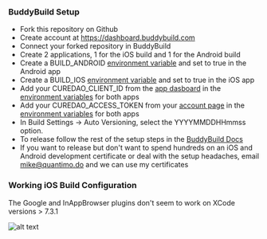 ### BuddyBuild Setup

- Fork this repository on Github
- Create account at https://dashboard.buddybuild.com
- Connect your forked repository in BuddyBuild
- Create 2 applications, 1 for the iOS build and 1 for the Android build
- Create a BUILD_ANDROID [environment variable](http://docs.buddybuild.com/docs/environment-variables) and set to true in the Android app
- Create a BUILD_IOS [environment variable](http://docs.buddybuild.com/docs/environment-variables) and set to true in the iOS app
- Add your CUREDAO_CLIENT_ID from the [app dasboard](https://api.curedao.org/api/v2/apps) in the [environment variables](http://docs.buddybuild.com/docs/environment-variables) for both apps
- Add your CUREDAO_ACCESS_TOKEN from your [account page](https://api.curedao.org/api/v2/account) in the [environment variables](http://docs.buddybuild.com/docs/environment-variables) for both apps
- In Build Settings -> Auto Versioning, select the YYYYMMDDHHmmss option.
- To release follow the rest of the setup steps in the [BuddyBuild Docs](http://docs.buddybuild.com/docs)
- If you want to release but don't want to spend hundreds on an iOS and Android development certificate or deal with the setup headaches, email mike@quantimo.do and we can use my certificates

### Working iOS Build Configuration

The Google and InAppBrowser plugins don't seem to work on XCode versions > 7.3.1

![alt text](https://image.prntscr.com/image/3U-Zfi1ZSTiOJlqwgjMZlg.png "Working iOS Build Configuration")
